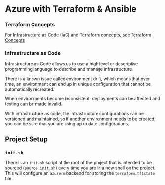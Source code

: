 # Azure with Terraform & Ansible

### Terraform Concepts
For Infrastructure as Code (IaC) and Terraform concepts, see [Terraform Concepts](./docs/terraform-concepts.md)

### Infrastructure as Code
Infrastructure as Code allows us to use a high level or descriptive programming language to describe and manage infrastructure.

There is a known issue called environment drift, which means that over time, an environment can end up in unique configuration that cannot be automatically recreated.

When environments become inconsistent, deployments can be affected and testing can be made invalid.

With infrastructure as code, the infrastructure configurations can be versioned and maintained, so if another environment needs to be created, you can be sure that you are using up to date configurations.

## Project Setup
### `init.sh`
There is an `init.sh` script at the root of the project that is intended to be sourced (`source init.sh`) every time you are in a new shell on the project.
This will configure an `azurerm` backend for storing the `terraform.tftstate` file.

